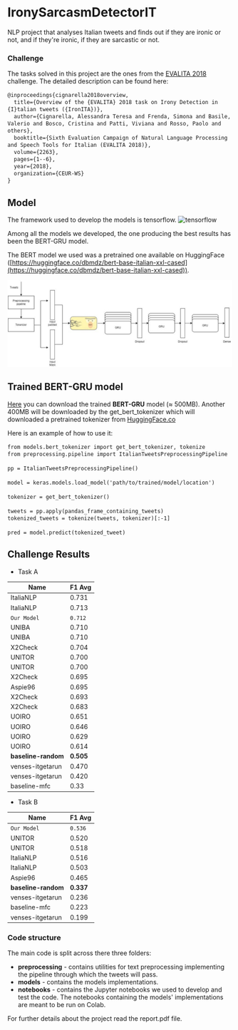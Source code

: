 # IronySarcasmDetectorIT
NLP project that analyses Italian tweets and finds out if they are ironic or not, and if they're ironic, if they are sarcastic or not.

### Challenge
The tasks solved in this project are the ones from the [EVALITA 2018](http://www.di.unito.it/~tutreeb/ironita-evalita18/index.html) challenge.
The detailed description can be found here:
    
    @inproceedings{cignarella2018overview,
      title={Overview of the {EVALITA} 2018 task on Irony Detection in {I}talian tweets ({IronITA})},
      author={Cignarella, Alessandra Teresa and Frenda, Simona and Basile, Valerio and Bosco, Cristina and Patti, Viviana and Rosso, Paolo and others},
      booktitle={Sixth Evaluation Campaign of Natural Language Processing and Speech Tools for Italian (EVALITA 2018)},
      volume={2263},
      pages={1--6},
      year={2018},
      organization={CEUR-WS}
    }

## Model
The framework used to develop the models is  tensorflow.
![tensorflow](https://upload.wikimedia.org/wikipedia/commons/2/2d/Tensorflow_logo.svg)

Among all the models we developed, the one producing the best results
has been the BERT-GRU model.

The BERT model we used was a pretrained one available on HuggingFace ([https://huggingface.co/dbmdz/bert-base-italian-xxl-cased](https://huggingface.co/dbmdz/bert-base-italian-xxl-cased)).

![BERTGRUMODEL](https://github.com/gerzin/IronySarcasmDetectorIT/blob/media/.media/bert_gru2.jpg)

## Trained BERT-GRU model


[Here](https://mega.nz/file/SaJlnIaR#ujK04KL6z_EKTVNS4K5SaSyhqkW1haKnKH0Xl53pbPQ) you can download the trained **BERT-GRU** model (≈ 500MB).
Another 400MB will be downloaded by the get_bert_tokenizer which will downloaded a pretrained tokenizer
from [HuggingFace.co](https://huggingface.co/)

Here is an example of how to use it:
    
    from models.bert_tokenizer import get_bert_tokenizer, tokenize
    from preprocessing.pipeline import ItalianTweetsPreprocessingPipeline
    
    pp = ItalianTweetsPreprocessingPipeline()

    model = keras.models.load_model('path/to/trained/model/location')
    
    tokenizer = get_bert_tokenizer()
    
    tweets = pp.apply(pandas_frame_containing_tweets)
    tokenized_tweets = tokenize(tweets, tokenizer)[:-1]
    
    pred = model.predict(tokenized_tweet)

## Challenge Results

 * Task A

| Name             	| F1 Avg    	|
|------------------	|-----------	|
| ItaliaNLP        	| 0.731     	|
| ItaliaNLP        	| 0.713     	|
| `Our Model`     	| `0.712`    	|
| UNIBA            	| 0.710     	|
| UNIBA            	| 0.710     	|
| X2Check          	| 0.704     	|
| UNITOR           	| 0.700     	|
| UNITOR           	| 0.700     	|
| X2Check          	| 0.695     	|
| Aspie96          	| 0.695     	|
| X2Check          	| 0.693     	|
| X2Check          	| 0.683     	|
| UOIRO            	| 0.651     	|
| UOIRO            	| 0.646     	|
| UOIRO            	| 0.629     	|
| UOIRO            	| 0.614     	|
| **baseline-random** |    **0.505**    |
| venses-itgetarun 	| 0.470     	|
| venses-itgetarun 	| 0.420     	|
| baseline-mfc     	| 0.33      	|

* Task B

| Name             	| F1 Avg 	|
|------------------	|--------	|
| `Our Model`    	| `0.536` |
| UNITOR           	| 0.520  	|
| UNITOR           	| 0.518  	|
| ItaliaNLP        	| 0.516  	|
| ItaliaNLP        	| 0.503  	|
| Aspie96          	| 0.465  	|
| **baseline-random** | **0.337**  	|
| venses-itgetarun 	| 0.236  	|
| baseline-mfc     	| 0.223  	|
| venses-itgetarun 	| 0.199  	|

### Code structure
The main code is split across there three folders:
* __preprocessing__ - contains utilities for text preprocessing implementing the pipeline through which the tweets will pass.
* __models__ - contains the models implementations.
* __notebooks__ - contains the Jupyter notebooks we used to develop and test the code. The notebooks containing the models' implementations are meant to be run on Colab.



For further details about the project read the report.pdf file.

